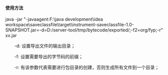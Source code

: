 #### 使用方法
java -jar "-javaagent:F:\java development\idea workspace\saveclassfile\target\instrument-saveclassfile-1.0-SNAPSHOT.jar=-d=D:/server-tool/tmp/bytecode/exported/;-f2=org/fyp;-r" xx.jar

　　-d: 设置导出文件的输出目录；

　　-f: 设置需要导出的字节码的前缀；

　　-r: 有该参数代表需要进行包目录的创建，否则生成所有文件到一个目录；